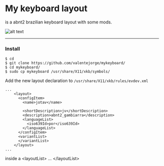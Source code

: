 # My keyboard layout 

is a abnt2 brazilian keyboard layout with some mods.

![alt text](https://github.com/jotavev/gambiarra_keyboard/blob/1164500244b2b2b1e38e5b4e1f4d87dfc0ed388f/mykeyboard.png)

___
### Install
```
$ cd
$ git clone https://github.com/valentejorge/mykeyboard/
$ cd mykeyboard/
$ sudo cp mykeyboard /usr/share/X11/xkb/symbols/
```
Add the new layout declaration to ```/usr/share/X11/xkb/rules/evdev.xml```
```
...
    <layout>
      <configItem>
        <name>jotav</name>

        <shortDescription>jv</shortDescription>
        <description>abnt2_gambiarra</description>
        <languageList>
          <iso639Id>por</iso639Id>
        </languageList>
      </configItem>
      <variantList>
      </variantList>
    </layout>
...

```
inside a &lt;layoutList&gt; ... &lt;/layoutList&gt;
